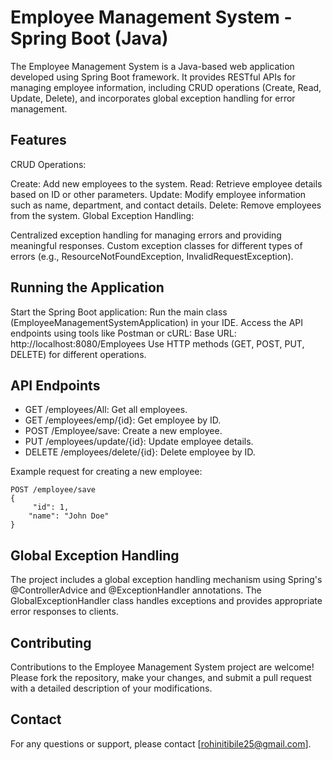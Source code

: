 # Employee Management System - Spring Boot (Java)


The Employee Management System is a Java-based web application developed using Spring Boot framework. It provides RESTful APIs for managing employee information, including CRUD operations (Create, Read, Update, Delete), and incorporates global exception handling for error management. 


## Features

CRUD Operations:

Create: Add new employees to the system.
Read: Retrieve employee details based on ID or other parameters.
Update: Modify employee information such as name, department, and contact details.
Delete: Remove employees from the system.
Global Exception Handling:

Centralized exception handling for managing errors and providing meaningful responses.
Custom exception classes for different types of errors (e.g., ResourceNotFoundException, InvalidRequestException).
## Running the Application

Start the Spring Boot application:
Run the main class (EmployeeManagementSystemApplication) in your IDE.
Access the API endpoints using tools like Postman or cURL:
Base URL: http://localhost:8080/Employees
Use HTTP methods (GET, POST, PUT, DELETE) for different operations.
## API Endpoints

* GET /employees/All: Get all employees.
* GET /employees/emp/{id}: Get employee by ID.
* POST /Employee/save: Create a new employee.
* PUT /employees/update/{id}: Update employee details.
* DELETE /employees/delete/{id}: Delete employee by ID.

Example request for creating a new employee:

    POST /employee/save
    {
         "id": 1,
        "name": "John Doe"
    }

## Global Exception Handling

The project includes a global exception handling mechanism using Spring's @ControllerAdvice and @ExceptionHandler annotations. The GlobalExceptionHandler class handles exceptions and provides appropriate error responses to clients.
## Contributing

Contributions to the Employee Management System project are welcome! Please fork the repository, make your changes, and submit a pull request with a detailed description of your modifications.
## Contact
For any questions or support, please contact [rohinitibile25@gmail.com].

